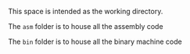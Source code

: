 This space is intended as the working directory.

The `asm` folder is to house all the assembly code

The `bin` folder is to house all the binary machine code